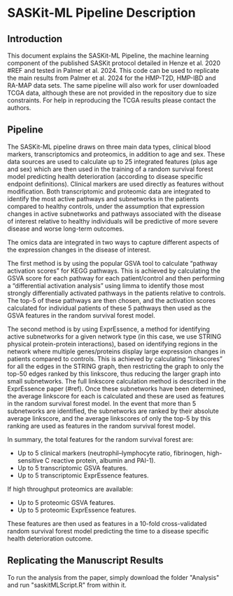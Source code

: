 # SASKit-ML Pipeline Description
## Introduction
This document explains the SASKit-ML Pipeline, the machine learning component of the published SASKit protocol detailed in Henze et al. 2020 #REF and tested in Palmer et al. 2024. This code can be used to replicate the main results from Palmer et al. 2024 for the HMP-T2D, HMP-IBD and RA-MAP data sets. The same pipeline will also work for user downloaded TCGA data, although these are not provided in the repository due to size constraints. For help in reproducing the TCGA results please contact the authors.
## Pipeline
The SASKit-ML pipeline draws on three main data types, clinical blood markers, transcriptomics and proteomics, in addition to age and sex. These data sources are used to calculate up to 25 integrated features (plus age and sex) which are then used in the training of a random survival forest model predicting health deterioration (according to disease specific endpoint definitions).
Clinical markers are used directly as features without modification. Both transcriptomic and proteomic data are integrated to identify the most active pathways and subnetworks in the patients compared to healthy controls, under the assumption that expression changes in active subnetworks and pathways associated with the disease of interest relative to healthy individuals will be predictive of more severe disease and worse long-term outcomes.

The omics data are integrated in two ways to capture different aspects of the expression changes in the disease of interest. 

The first method is by using the popular GSVA tool to calculate “pathway activation scores” for KEGG pathways. This is achieved by calculating the GSVA score for each pathway for each patient/control and then performing a “differential activation analysis” using limma to identify those most strongly differentially activated pathways in the patients relative to controls. The top-5 of these pathways are then chosen, and the activation scores calculated for individual patients of these 5 pathways then used as the GSVA features in the random survival forest model.

The second method is by using ExprEssence, a method for identifying active subnetworks for a given network type (in this case, we use STRING physical protein-protein interactions), based on identifying regions in the network where multiple genes/proteins display large expression changes in patients compared to controls. This is achieved by calculating “linkscores” for all the edges in the STRING graph, then restricting the graph to only the top-50 edges ranked by this linkscore, thus reducing the larger graph into small subnetworks. The full linkscore calculation method is described in the ExprEssence paper (#ref). Once these subnetworks have been determined, the average linkscore for each is calculated and these are used as features in the random survival forest model. In the event that more than 5 subnetworks are identified, the subnetworks are ranked by their absolute average linkscore, and the average linkscores of only the top-5 by this ranking are used as features in the random survival forest model.

In summary, the total features for the random survival forest are:

* Up to 5 clinical markers (neutrophil–lymphocyte ratio, fibrinogen, high-sensitive C reactive protein, albumin and PAI-1).
* Up to 5 transcriptomic GSVA features.
* Up to 5 transcriptomic ExprEssence features.

If high throughput proteomics are available:

* Up to 5 proteomic GSVA features.
* Up to 5 proteomic ExprEssence features.

These features are then used as features in a 10-fold cross-validated random survival forest model predicting the time to a disease specific health deterioration outcome.
## Replicating the Manuscript Results
To run the analysis from the paper, simply download the folder "Analysis" and run "saskitMLScript.R" from within it.
